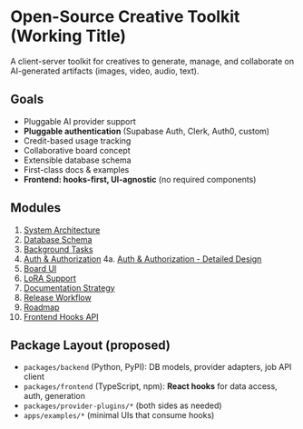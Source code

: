 # Open-Source Creative Toolkit (Working Title)

A client-server toolkit for creatives to generate, manage, and collaborate on AI-generated artifacts (images, video, audio, text).

## Goals
- Pluggable AI provider support
- **Pluggable authentication** (Supabase Auth, Clerk, Auth0, custom)
- Credit-based usage tracking
- Collaborative board concept
- Extensible database schema
- First-class docs & examples
- **Frontend: hooks-first, UI-agnostic** (no required components)

## Modules
1. [System Architecture](01-system-architecture.md)
2. [Database Schema](02-database-schema.md)
3. [Background Tasks](03-background-tasks.md)
4. [Auth & Authorization](04-auth-authorization.md)
4a. [Auth & Authorization - Detailed Design](04-auth-authorization-detailed.md)
5. [Board UI](05-board-ui.md)
6. [LoRA Support](06-lora-support.md)
7. [Documentation Strategy](07-docs-strategy.md)
8. [Release Workflow](08-release-workflow.md)
9. [Roadmap](09-roadmap.md)
10. [Frontend Hooks API](10-frontend-hooks.md)

## Package Layout (proposed)
- `packages/backend` (Python, PyPI): DB models, provider adapters, job API client
- `packages/frontend` (TypeScript, npm): **React hooks** for data access, auth, generation
- `packages/provider-plugins/*` (both sides as needed)
- `apps/examples/*` (minimal UIs that consume hooks)
